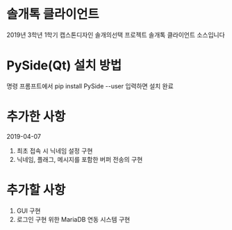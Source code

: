 # 솔개톡 클라이언트
2019년 3학년 1학기 캡스톤디자인 솔개의선택
프로젝트 솔개톡 클라이언트 소스입니다

# PySide(Qt) 설치 방법
명령 프롬프트에서 pip install PySide --user 입력하면 설치 완료

# 추가한 사항
2019-04-07
1. 최초 접속 시 닉네임 설정 구현
2. 닉네임, 플래그, 메시지를 포함한 버퍼 전송의 구현

# 추가할 사항
1. GUI 구현
2. 로그인 구현 위한 MariaDB 연동 시스템 구현
